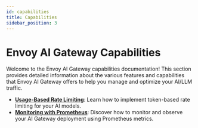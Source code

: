 ```yaml
---
id: capabilities
title: Capabilities
sidebar_position: 3
---
```


# Envoy AI Gateway Capabilities

Welcome to the Envoy AI Gateway capabilities documentation! This section provides detailed information about the various features and capabilities that Envoy AI Gateway offers to help you manage and optimize your AI/LLM traffic.

- **[Usage-Based Rate Limiting](./usage-based-ratelimiting)**: Learn how to implement token-based rate limiting for your AI models.
- **[Monitoring with Prometheus](./monitoring)**: Discover how to monitor and observe your AI Gateway deployment using Prometheus metrics.

